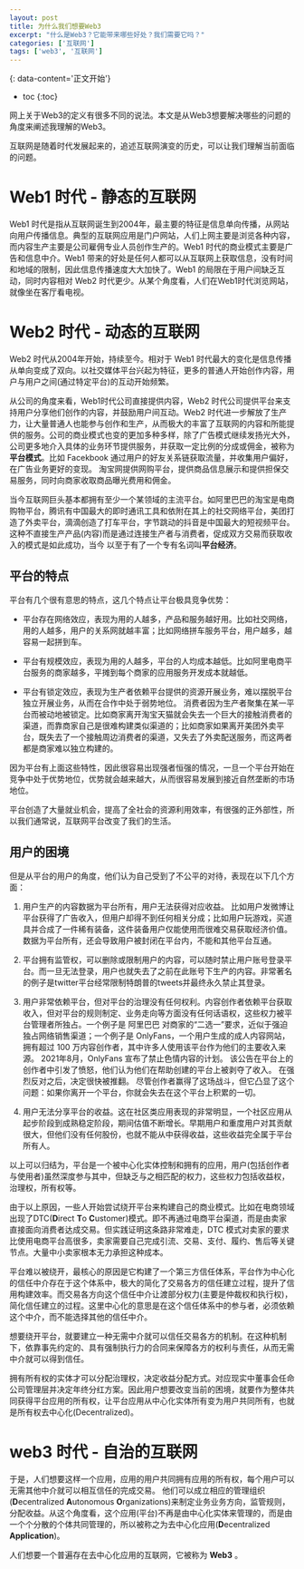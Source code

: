 ```yaml
---
layout: post
title: 为什么我们想要Web3
excerpt: "什么是Web3？它能带来哪些好处？我们需要它吗？"
categories: ['互联网']
tags: ['web3', '互联网']
---
```


{: data-content='正文开始'}

* toc 
{:toc}

网上关于Web3的定义有很多不同的说法。本文是从Web3想要解决哪些的问题的角度来阐述我理解的Web3。

互联网是随着时代发展起来的，追述互联网演变的历史，可以让我们理解当前面临的问题。

# Web1 时代 - 静态的互联网
Web1 时代是指从互联网诞生到2004年，最主要的特征是信息单向传播，从网站向用户传播信息。典型的互联网应用是门户网站，人们上网主要是浏览各种内容，而内容生产主要是公司雇佣专业人员创作生产的。Web1 时代的商业模式主要是广告和信息中介。Web1 带来的好处是任何人都可以从互联网上获取信息，没有时间和地域的限制，因此信息传播速度大大加快了。Web1 的局限在于用户间缺乏互动，同时内容相对 Web2 时代更少。从某个角度看，人们在Web1时代浏览网站，就像坐在客厅看电视。

# Web2 时代 - 动态的互联网
Web2 时代从2004年开始，持续至今。相对于 Web1 时代最大的变化是信息传播从单向变成了双向。以社交媒体平台兴起为特征，更多的普通人开始创作内容，用户与用户之间(通过特定平台)的互动开始频繁。

从公司的角度来看，Web1时代公司直接提供内容，Web2 时代公司提供平台来支持用户分享他们创作的内容，并鼓励用户间互动。Web2 时代进一步解放了生产力，让大量普通人也能参与创作和生产，从而极大的丰富了互联网的内容和所能提供的服务。公司的商业模式也变的更加多种多样，除了广告模式继续发扬光大外，公司更多地介入具体的业务环节提供服务，并获取一定比例的分成或佣金，被称为**平台模式**。比如 Facekbook 通过用户的好友关系链获取流量，并收集用户偏好，在广告业务更好的变现。 淘宝网提供网购平台，提供商品信息展示和提供担保交易服务，同时向商家收取商品曝光费用和佣金。

当今互联网巨头基本都拥有至少一个某领域的主流平台。如阿里巴巴的淘宝是电商购物平台，腾讯有中国最大的即时通讯工具和依附在其上的社交网络平台，美团打造了外卖平台，滴滴创造了打车平台，字节跳动的抖音是中国最大的短视频平台。 这种不直接生产产品(内容)而是通过连接生产者与消费者，促成双方交易而获取收入的模式是如此成功，当今 以至于有了一个专有名词叫**平台经济**。

## 平台的特点 
平台有几个很有意思的特点，这几个特点让平台极具竞争优势：

- 平台存在网络效应，表现为用的人越多，产品和服务越好用。比如社交网络，用的人越多，用户的关系网就越丰富；比如网络拼车服务平台，用户越多，越容易一起拼到车。

- 平台有规模效应，表现为用的人越多，平台的人均成本越低。比如阿里电商平台服务的商家越多，平摊到每个商家的应用服务开发成本就越低。

- 平台有锁定效应，表现为生产者依赖平台提供的资源开展业务，难以摆脱平台独立开展业务，从而在合作中处于弱势地位。 消费者因为生产者聚集在某一平台而被动地被锁定。比如商家离开淘宝天猫就会失去一个巨大的接触消费者的渠道，而靠商家自己是很难构建类似渠道的；比如商家如果离开美团外卖平台，既失去了一个接触周边消费者的渠道，又失去了外卖配送服务，而这两者都是商家难以独立构建的。

因为平台有上面这些特性，因此很容易出现强者恒强的情况，一旦一个平台开始在竞争中处于优势地位，优势就会越来越大，从而很容易发展到接近自然垄断的市场地位。

平台创造了大量就业机会，提高了全社会的资源利用效率，有很强的正外部性，所以我们通常说，互联网平台改变了我们的生活。

## 用户的困境
但是从平台的用户的角度，他们认为自己受到了不公平的对待，表现在以下几个方面：

1. 用户生产的内容数据为平台所有，用户无法获得对应收益。 比如用户发微博让平台获得了广告收入，但用户却得不到任何相关分成；比如用户玩游戏，买道具并合成了一件稀有装备，这件装备用户仅能使用而很难交易获取经济价值。数据为平台所有，还会导致用户被封闭在平台内，不能和其他平台互通。

2. 平台拥有监管权，可以删除或限制用户的内容，可以随时禁止用户账号登录平台。而一旦无法登录，用户也就失去了之前在此账号下生产的内容。非常著名的例子是twitter平台经常限制特朗普的tweets并最终永久禁止其登录。

3. 用户非常依赖平台，但对平台的治理没有任何权利。内容创作者依赖平台获取收入，但对平台的规则制定、业务走向等方面没有任何话语权，这些权力被平台管理者所独占。一个例子是 阿里巴巴 对商家的“二选一”要求，近似于强迫独占网络销售渠道；一个例子是 OnlyFans，一个用户生成的成人内容网站，拥有超过 100 万内容创作者，其中许多人使用该平台作为他们的主要收入来源。 2021年8月，OnlyFans 宣布了禁止色情内容的计划。 该公告在平台上的创作者中引发了愤怒，他们认为他们在帮助创建的平台上被剥夺了收入。 在强烈反对之后，决定很快被推翻。 尽管创作者赢得了这场战斗，但它凸显了这个问题：如果你离开一个平台，你就会失去在这个平台上积累的一切。

4. 用户无法分享平台的收益。这在社区类应用表现的非常明显，一个社区应用从起步阶段到成熟稳定阶段，期间估值不断增长。早期用户和重度用户对其贡献很大，但他们没有任何股份，也就不能从中获得收益，这些收益完全属于平台所有人。

以上可以归结为，平台是一个被中心化实体控制和拥有的应用，用户(包括创作者与使用者)虽然深度参与其中，但缺乏与之相匹配的权力，这些权力包括收益权，治理权，所有权等。

由于以上原因，一些人开始尝试绕开平台来构建自己的商业模式。比如在电商领域出现了DTC(**D**irect **T**o **C**ustomer)模式。即不再通过电商平台渠道，而是由卖家直接面向消费者达成交易。但实践证明这条路非常难走，DTC 模式对卖家的要求比使用电商平台高很多，卖家需要自己完成引流、交易、支付、履约、售后等关键节点。大量中小卖家根本无力承担这种成本。

平台难以被绕开，最核心的原因是它构建了一个第三方信任体系，平台作为中心化的信任中介存在于这个体系中，极大的简化了交易各方的信任建立过程，提升了信用构建效率。而交易各方向这个信任中介让渡部分权力(主要是仲裁权和执行权)，简化信任建立的过程。这里中心化的意思是在这个信任体系中的参与者，必须依赖这个中介，而不能选择其他的信任中介。

想要绕开平台，就要建立一种无需中介就可以信任交易各方的机制。在这种机制下，依靠事先约定的、具有强制执行力的合同来保障各方的权利与责任，从而无需中介就可以得到信任。

拥有所有权的实体才可以分配治理权，决定收益分配方式。对应现实中董事会任命公司管理层并决定年终分红方案。因此用户想要改变当前的困境，就要作为整体共同获得平台应用的所有权，让平台应用从中心化实体所有变为用户共同所有，也就是所有权去中心化(Decentralized)。

# web3 时代 - 自治的互联网
于是，人们想要这样一个应用，应用的用户共同拥有应用的所有权，每个用户可以无需其他中介就可以相互信任的完成交易。 他们可以成立相应的管理组织(**D**ecentralized **A**utonomous **O**rganizations)来制定业务业务方向，监管规则，分配收益。从这个角度看，这个应用(平台)不再是由中心化实体来管理的，而是由一个个分散的个体共同管理的，所以被称之为去中心化应用(**D**ecentralized **Application**)。

人们想要一个普遍存在去中心化应用的互联网，它被称为 **Web3** 。
